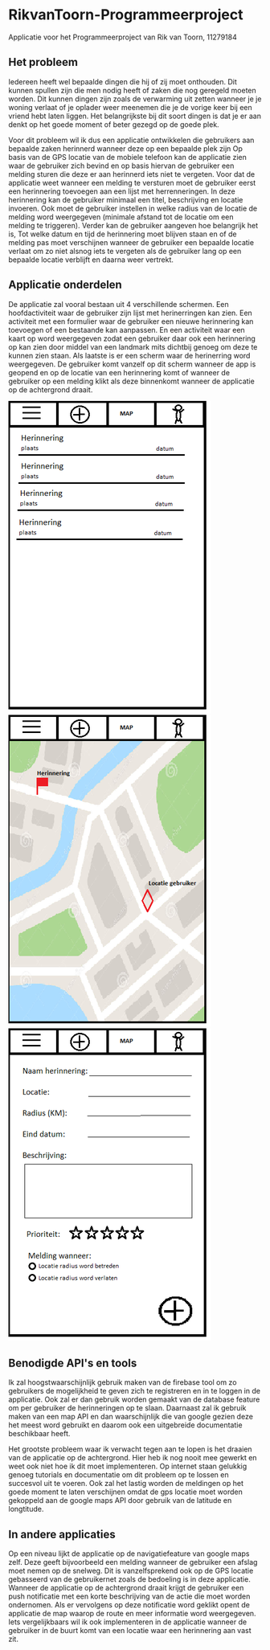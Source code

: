 # RikvanToorn-Programmeerproject
Applicatie voor het Programmeerproject van Rik van Toorn, 11279184


## Het probleem
Iedereen heeft wel bepaalde dingen die hij of zij moet onthouden. Dit kunnen spullen zijn die men nodig heeft of zaken die nog geregeld moeten worden. Dit kunnen dingen zijn zoals de verwarming uit zetten wanneer je je woning verlaat of je oplader weer meenemen die je de vorige keer bij een vriend hebt laten liggen. Het belangrijkste bij dit soort dingen is dat je er aan denkt op het goede moment of beter gezegd op de goede plek.

Voor dit probleem wil ik dus een applicatie ontwikkelen die gebruikers aan bepaalde zaken herinnerd wanneer deze op een bepaalde plek zijn Op basis van de GPS locatie van de mobiele telefoon kan de applicatie zien waar de gebruiker zich bevind en op basis hiervan de gebruiker een melding sturen die deze er aan herinnerd iets niet te vergeten. Voor dat de applicatie weet wanneer een melding te versturen moet de gebruiker eerst een herinnering toevoegen aan een lijst met herrenneringen. In deze herinnering kan de gebruiker minimaal een titel, beschrijving en locatie invoeren. Ook moet de gebruiker instellen in welke radius van de locatie de melding word weergegeven (minimale afstand tot de locatie om een melding te triggeren). Verder kan de gebruiker aangeven hoe belangrijk het is, Tot welke datum en tijd de herinnering moet blijven staan en of de melding pas moet verschijnen wanneer de gebruiker een bepaalde locatie verlaat om zo niet alsnog iets te vergeten als de gebruiker lang op een bepaalde locatie verblijft en daarna weer vertrekt.

## Applicatie onderdelen
De applicatie zal vooral bestaan uit 4 verschillende schermen. Een hoofdactiviteit waar de gebruiker zijn lijst met herinerringen kan zien. Een activiteit met een formulier waar de gebruiker een nieuwe herinnering kan toevoegen of een bestaande kan aanpassen. En een activiteit waar een kaart op word weergegeven zodat een gebruiker daar ook een herinnering op kan zien door middel van een landmark mits dichtbij genoeg om deze te kunnen zien staan. Als laatste is er een scherm waar de herinerring word weergegeven. De gebruiker komt vanzelf op dit scherm wanneer de app is geopend en op de locatie van een herinnering komt of wanneer de gebruiker op een melding klikt als deze binnenkomt wanneer de applicatie op de achtergrond draait.

![](doc/lijst.png)
![](doc/kaart.png)
![](doc/add.png)

## Benodigde API's en tools
Ik zal hoogstwaarschijnlijk gebruik maken van de firebase tool om zo gebruikers de mogelijkheid te geven zich te registreren en in te loggen in de applicatie. Ook zal er dan gebruik worden gemaakt van de database feature om per gebruiker de herinneringen op te slaan. Daarnaast zal ik gebruik maken van een map API en dan waarschijnlijk die van google gezien deze het meest word gebruikt en daarom ook een uitgebreide documentatie beschikbaar heeft. 

Het grootste probleem waar ik verwacht tegen aan te lopen is het draaien van de applicatie op de achtergrond. Hier heb ik nog nooit mee gewerkt en weet ook niet hoe ik dit moet implementeren. Op internet staan gelukkig genoeg tutorials en documentatie om dit probleem op te lossen en succesvol uit te voeren. Ook zal het lastig worden de meldingen op het goede moment te laten verschijnen omdat de gps locatie moet worden gekoppeld aan de google maps API door gebruik van de latitude en longtitude.

## In andere applicaties
Op een niveau lijkt de applicatie op de navigatiefeature van google maps zelf. Deze geeft bijvoorbeeld een melding wanneer de gebruiker een afslag moet nemen op de snelweg. Dit is vanzelfsprekend ook op de GPS locatie gebasseerd van de gebruikernet zoals de bedoeling is in deze applicatie. Wanneer de applicatie op de achtergrond draait krijgt de gebruiker een push notificatie met een korte beschrijving van de actie die moet worden ondernomen. Als er vervolgens op deze notificatie word geklikt opent de applicatie de map waarop de route en meer informatie word weergegeven. Iets vergelijkbaars wil ik ook implementeren in de applicatie wanneer de gebruiker in de buurt komt van een locatie waar een herinnering aan vast zit.





